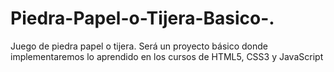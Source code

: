 # Piedra-Papel-o-Tijera-Basico-.
Juego de piedra papel o tijera. Será un proyecto básico donde implementaremos lo aprendido en los cursos de HTML5, CSS3 y JavaScript
